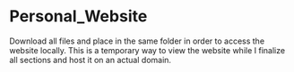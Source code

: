 # Personal_Website
Download all files and place in the same folder in order to access the website locally. This is a temporary way to view the website
while I finalize all sections and host it on an actual domain.
